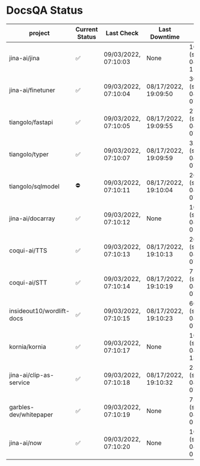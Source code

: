 # DocsQA Status

|         project         |Current Status|     Last Check     |   Last Downtime    |               % Uptime                |
|-------------------------|--------------|--------------------|--------------------|---------------------------------------|
|jina-ai/jina             |✅            |09/03/2022, 07:10:03|None                |100.000 (since 08/29/2022, 11:24:14)   |
|jina-ai/finetuner        |✅            |09/03/2022, 07:10:04|08/17/2022, 19:09:50|303057.143 (since 08/15/2022, 07:09:42)|
|tiangolo/fastapi         |✅            |09/03/2022, 07:10:05|08/17/2022, 19:09:55|276721.739 (since 08/15/2022, 07:09:42)|
|tiangolo/typer           |✅            |09/03/2022, 07:10:07|08/17/2022, 19:09:59|328195.833 (since 08/15/2022, 07:09:42)|
|tiangolo/sqlmodel        |⛔️           |09/03/2022, 07:10:11|08/17/2022, 19:10:04|26146.429 (since 08/15/2022, 07:09:42) |
|jina-ai/docarray         |✅            |09/03/2022, 07:10:12|None                |100.000 (since 08/24/2022, 01:39:12)   |
|coqui-ai/TTS             |✅            |09/03/2022, 07:10:13|08/17/2022, 19:10:13|267377.419 (since 08/15/2022, 07:09:42)|
|coqui-ai/STT             |✅            |09/03/2022, 07:10:14|08/17/2022, 19:10:19|77853.125 (since 08/15/2022, 07:09:42) |
|insideout10/wordlift-docs|✅            |09/03/2022, 07:10:15|08/17/2022, 19:10:23|66175.758 (since 08/15/2022, 07:09:42) |
|kornia/kornia            |✅            |09/03/2022, 07:10:17|None                |100.000 (since 08/30/2022, 13:49:49)   |
|jina-ai/clip-as-service  |✅            |09/03/2022, 07:10:18|08/17/2022, 19:10:32|236854.286 (since 08/15/2022, 07:09:42)|
|garbles-dev/whitepaper   |✅            |09/03/2022, 07:10:19|None                |75.607 (since 08/24/2022, 01:39:12)    |
|jina-ai/now              |✅            |09/03/2022, 07:10:20|None                |100.000 (since 08/24/2022, 01:39:12)   |
